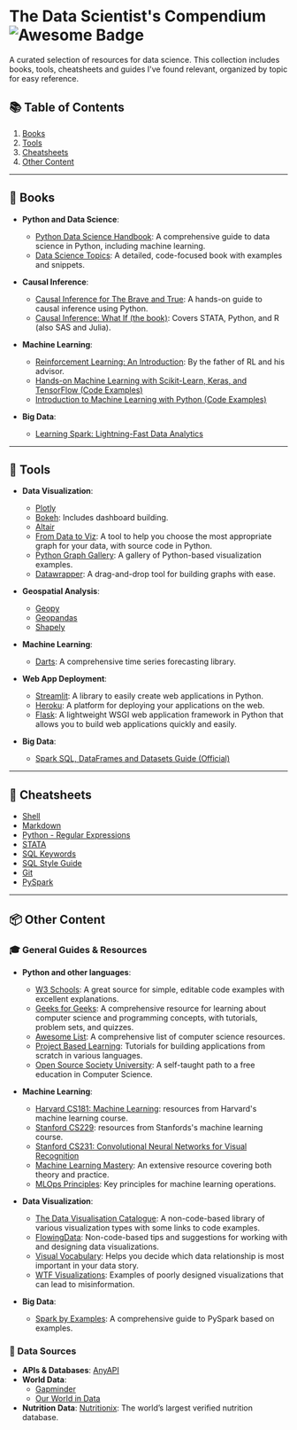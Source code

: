 # The Data Scientist's Compendium <img src="https://cdn.rawgit.com/sindresorhus/awesome/d7305f38d29fed78fa85652e3a63e154dd8e8829/media/badge.svg" alt="Awesome Badge"/>

A curated selection of resources for data science. This collection includes books, tools, cheatsheets and guides I've found relevant, organized by topic for easy reference.


## 📚 Table of Contents
1. [Books](#books)
2. [Tools](#tools)
3. [Cheatsheets](#cheatsheets)
4. [Other Content](#other-content)

---

## <a name="books"></a> 📖 Books

- **Python and Data Science**:
  - [Python Data Science Handbook](https://jakevdp.github.io/PythonDataScienceHandbook/): A comprehensive guide to data science in Python, including machine learning.
  - [Data Science Topics](https://datascience.oneoffcoder.com/index.html): A detailed, code-focused book with examples and snippets.
  
- **Causal Inference**:
  - [Causal Inference for The Brave and True](https://matheusfacure.github.io/python-causality-handbook/landing-page.html): A hands-on guide to causal inference using Python.
  - [Causal Inference: What If (the book)](https://www.hsph.harvard.edu/miguel-hernan/causal-inference-book/): Covers STATA, Python, and R (also SAS and Julia).

- **Machine Learning**:
  - [Reinforcement Learning: An Introduction](http://incompleteideas.net/book/the-book-2nd.html): By the father of RL and his advisor.
  - [Hands-on Machine Learning with Scikit-Learn, Keras, and TensorFlow (Code Examples)](https://github.com/ageron/handson-ml2)
  - [Introduction to Machine Learning with Python (Code Examples)](https://github.com/amueller/introduction_to_ml_with_python)

- **Big Data**:
  - [Learning Spark: Lightning-Fast Data Analytics](https://pages.databricks.com/rs/094-YMS-629/images/LearningSpark2.0.pdf)

---

## <a name="tools"></a> 🔨 Tools

- **Data Visualization**:
  - [Plotly](https://plotly.com/python/)
  - [Bokeh](https://bokeh.org/): Includes dashboard building.
  - [Altair](https://altair-viz.github.io/)
  - [From Data to Viz](https://www.data-to-viz.com/): A tool to help you choose the most appropriate graph for your data, with source code in Python.
  - [Python Graph Gallery](https://python-graph-gallery.com/): A gallery of Python-based visualization examples.
  - [Datawrapper](https://app.datawrapper.de/chart/rweXo/upload): A drag-and-drop tool for building graphs with ease.

- **Geospatial Analysis**:
  - [Geopy](https://geopy.readthedocs.io/en/stable/)
  - [Geopandas](https://geopandas.org/en/stable/docs/user_guide/data_structures.html)
  - [Shapely](https://shapely.readthedocs.io/en/stable/manual.html#points)

- **Machine Learning**:
  - [Darts](https://unit8co.github.io/darts/#): A comprehensive time series forecasting library.

- **Web App Deployment**:
  - [Streamlit](https://docs.streamlit.io/): A library to easily create web applications in Python.
  - [Heroku](https://devcenter.heroku.com/): A platform for deploying your applications on the web.
  - [Flask](https://flask.palletsprojects.com/en/2.0.x/): A lightweight WSGI web application framework in Python that allows you to build web applications quickly and easily.

- **Big Data**:
  - [Spark SQL, DataFrames and Datasets Guide (Official)](https://spark.apache.org/docs/3.3.0/sql-programming-guide.html)

---

## <a name="cheatsheets"></a> 🙈 Cheatsheets

- [Shell](https://oit.ua.edu/wp-content/uploads/2020/12/Linux_bash_cheat_sheet-1.pdf)
- [Markdown](https://github.com/adam-p/markdown-here/wiki/Markdown-Cheatsheet)
- [Python - Regular Expressions](https://www.dataquest.io/wp-content/uploads/2019/03/python-regular-expressions-cheat-sheet.pdf)
- [STATA](https://www.stata.com/bookstore/statacheatsheets.pdf)
- [SQL Keywords](https://www.w3schools.com/sql/sql_ref_keywords.asp)
- [SQL Style Guide](https://www.sqlstyle.guide/)
- [Git](https://education.github.com/git-cheat-sheet-education.pdf)
- [PySpark](https://www.datacamp.com/cheat-sheet/pyspark-cheat-sheet-spark-in-python)

---

## <a name="other-content"></a> 📦 Other Content

### 🎓 General Guides & Resources

- **Python and other languages**:
  - [W3 Schools](https://www.w3schools.com/python/default.asp): A great source for simple, editable code examples with excellent explanations.
  - [Geeks for Geeks](https://www.geeksforgeeks.org/): A comprehensive resource for learning about computer science and programming concepts, with tutorials, problem sets, and quizzes.
  - [Awesome List](https://github.com/sindresorhus/awesome/blob/main/readme.md): A comprehensive list of computer science resources.
  - [Project Based Learning](https://github.com/practical-tutorials/project-based-learning?utm_source=pocket_mylist): Tutorials for building applications from scratch in various languages.
  - [Open Source Society University](https://github.com/ossu/computer-science#introduction-to-computer-science): A self-taught path to a free education in Computer Science.

- **Machine Learning**:
  - [Harvard CS181: Machine Learning](https://harvard-ml-courses.github.io/cs181-web/): resources from Harvard's machine learning course.
  - [Stanford CS229](https://cs229.stanford.edu/): resources from Stanfords's machine learning course.
  - [Stanford CS231: Convolutional Neural Networks for Visual Recognition](https://cs231n.github.io/)
  - [Machine Learning Mastery](https://machinelearningmastery.com/start-here/#getstarted): An extensive resource covering both theory and practice.
  - [MLOps Principles](https://ml-ops.org/content/mlops-principles): Key principles for machine learning operations.

- **Data Visualization**:
  - [The Data Visualisation Catalogue](https://datavizcatalogue.com/): A non-code-based library of various visualization types with some links to code examples.
  - [FlowingData](https://flowingdata.com/category/guides/): Non-code-based tips and suggestions for working with and designing data visualizations.
  - [Visual Vocabulary](https://ft-interactive.github.io/visual-vocabulary/): Helps you decide which data relationship is most important in your data story.
  - [WTF Visualizations](https://viz.wtf/?utm_source=pocket_mylist): Examples of poorly designed visualizations that can lead to misinformation.

- **Big Data**:
  - [Spark by Examples](https://sparkbyexamples.com/pyspark/): A comprehensive guide to PySpark based on examples.


### 💽 Data Sources
- **APIs & Databases**: [AnyAPI](https://any-api.com/)
- **World Data**:
  - [Gapminder](https://www.gapminder.org/)
  - [Our World in Data](https://ourworldindata.org/blog?utm_source=pocket_mylist)
- **Nutrition Data**: [Nutritionix](https://www.nutritionix.com/?utm_source=pocket_mylist): The world’s largest verified nutrition database.
